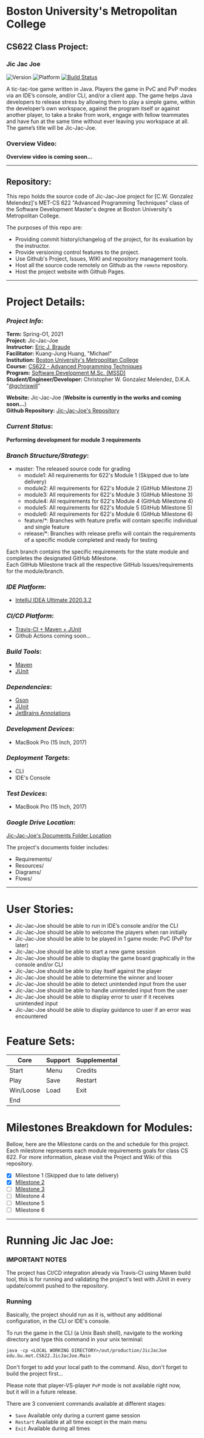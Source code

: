 
# Boston University's Metropolitan College  
## CS622 Class Project:

### Jic Jac Joe 

![Version](https://img.shields.io/badge/version-0.0.1-blue.svg?style=flat )
![Platform](https://img.shields.io/badge/platform-CLI-blue.svg?style=flat )
[![Build Status](https://www.travis-ci.com/gchriswill/JicJacJoe.svg?token=8efyA1QMsv1rNCzSQkn1&branch=master)](https://www.travis-ci.com/gchriswill/JicJacJoe)

A tic-tac-toe game written in Java. 
Players the game in PvC and PvP modes via an IDE’s console, and/or CLI, and/or a client app. 
The game helps Java developers to release stress by allowing them to play a simple game, 
within the developer’s own workspace, against the program itself or against another player, 
to take a brake from work, engage with fellow teammates and have fun at the same time without ever leaving you workspace at all. 
The game’s title will be Jic-Jac-Joe.

### Overview Video:

**Overview video is coming soon...**  

[comment]: <> (An in-depth and 15 minutes-long for project overview and usage guide can be found [here]&#40;#&#41;.)

---

## Repository:

This repo holds the source code of Jic-Jac-Joe project for [C.W. Gonzalez Melendez]'s 
MET-CS 622 "Advanced Programming Techniques" class of the Software Development Master's degree 
at Boston University's Metropolitan College.

The purposes of this repo are:

- Providing commit history/changelog of the project, for its evaluation by the instructor.
- Provide versioning control features to the project.
- Use Github's Project, Issues, WIKI and repository management tools.
- Host all the source code remotely on Github as the `remote` repository.
- Host the project website with Github Pages.

---

# Project Details:

### _Project Info_:

**Term:** Spring-O1, 2021  
**Project:** Jic-Jac-Joe  
**Instructor:** [Eric J. Braude](https://www.bu.edu/met/profile/eric-j-braude/)  
**Facilitator:** Kuang-Jung Huang, "Michael"  
**Institution:** [Boston University's Metropolitan College](https://www.bu.edu/met/)  
**Course:** [CS622 - Advanced Programming Techniques](http://www.bu.edu/csmet/academic-programs/courses/cs622/)  
**Program:** [Software Development M.Sc. (MSSD)](https://www.bu.edu/met/degrees-certificates/ms-software-development/)  
**Student/Engineer/Developer:** Christopher W. Gonzalez Melendez, D.K.A. "[@gchriswill](https://github.com/gchriswill)"  

**Website:** Jic-Jac-Joe (**Website is currently in the works and coming soon...**)  
**Github Repository:** [Jic-Jac-Joe's Repository](https://github.com/gchriswill/JicJacJoe)

### _Current Status_:

**Performing development for module 3 requirements**

### _Branch Structure/Strategy_:

- master: The released source code for grading
    - module1: All requirements for 622's Module 1 (Skipped due to late delivery)
    - module2: All requirements for 622's Module 2 (GitHub Milestone 2)
    - module3: All requirements for 622's Module 3 (GitHub Milestone 3)
    - module4: All requirements for 622's Module 4 (GitHub Milestone 4)
    - module5: All requirements for 622's Module 5 (GitHub Milestone 5)
    - module6: All requirements for 622's Module 6 (GitHub Milestone 6)
    - feature/*: Branches with feature prefix will contain specific individual and single feature
    - release/*: Branches with release prefix will contain the requirements of a specific module completed and ready for testing  
    

Each branch contains the specific requirements for the state module and completes the designated GitHub Milestone.  
Each GitHub Milestone track all the respective GitHub Issues/requirements for the module/branch.  

### _IDE Platform_:

- [IntelliJ IDEA Ultimate 2020.3.2](https://www.jetbrains.com/idea/)

### _CI/CD Platform_:

- [Travis-CI + Maven + JUnit](https://www.travis-ci.com/github/gchriswill/JicJacJoe)
- Github Actions coming soon...

### _Build Tools_:  

- [Maven](http://maven.apache.org)
- [JUnit](https://junit.org/junit5/)

### _Dependencies_:  

- [Gson](https://github.com/google/gson)
- [JUnit](https://junit.org/junit5/)
- [JetBrains Annotations](https://github.com/JetBrains/java-annotations)

### _Development Devices_:

- MacBook Pro (15 Inch, 2017)

### _Deployment Targets_:

- CLI
- IDE's Console

### _Test Devices_:

- MacBook Pro (15 Inch, 2017)  

### _Google Drive Location_:

[Jic-Jac-Joe's Documents Folder Location](https://drive.google.com/drive/u/1/folders/0ABEHSS4VkZJqUk9PVA)  

The project's documents folder includes:

- Requirements/
- Resources/
- Diagrams/
- Flows/

---

# User Stories:  

- Jic-Jac-Joe should be able to run in IDE’s console and/or the CLI
- Jic-Jac-Joe should be able to welcome the players when ran initially
- Jic-Jac-Joe should be able to be played in 1 game mode: PvC (PvP for later)
- Jic-Jac-Joe should be able to start a new game session
- Jic-Jac-Joe should be able to display the game board graphically in the console and/or CLI
- Jic-Jac-Joe should be able to play itself against the player
- Jic-Jac-Joe should be able to determine the winner and looser
- Jic-Jac-Joe should be able to detect unintended input from the user
- Jic-Jac-Joe should be able to handle unintended input from the user
- Jic-Jac-Joe should be able to display error to user if it receives unintended input
- Jic-Jac-Joe should be able to display guidance to user if an error was encountered

# Feature Sets:

| Core          | Support       | Supplemental  |
| ------------- | ------------- | ------------- |
| Start         | Menu          | Credits       |
| Play          | Save          | Restart       |
| Win/Loose     | Load          | Exit          |
| End           |               |               |


# Milestones Breakdown for Modules:

Bellow, here are the Milestone cards on the and schedule for this project. 
Each milestone represents each module requirements goals for class CS 622.
For more information, please visit the Project and Wiki of this repository.

- [x] Milestone 1 (Skipped due to late delivery)
- [x] [Milestone 2](https://github.com/gchriswill/JicJacJoe/milestone/1)
- [ ] [Milestone 3](https://github.com/gchriswill/JicJacJoe/milestone/2)
- [ ] Milestone 4
- [ ] Milestone 5
- [ ] Milestone 6

--- 

# Running Jic Jac Joe:

### IMPORTANT NOTES  

The project has CI/CD integration already via Travis-CI using Maven build tool, this is for 
running and validating the project's test with JUnit in every update/commit pushed to the repository. 

### Running

Basically, the project should run as it is, without any additional configuration, in the CLI or IDE's console.  

To run the game in the CLI (a Unix Bash shell), navigate to the working directory and type this command in your unix terminal:  

`java -cp <LOCAL WORKING DIRECTORY>/out/production/JicJacJoe edu.bu.met.CS622.JicJacJoe.Main`

Don't forget to add your local path to the command.
Also, don't forget to build the project first...

Please note that player-VS-player `PvP` mode is not available right now,  
but it will in a future release. 

There are 3 convenient commands available at different stages:  

- `Save` Available only during a current game session  
- `Restart` Available at all time except in the main menu
- `Exit` Available during all times





